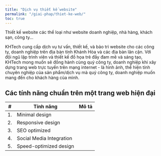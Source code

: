 ```yaml
---
title: "Dịch vụ thiết kế website"
permalink: "/giai-phap/thiet-ke-web/"
toc: true
---
```


Thiết kế website các thể loại như website doanh nghiệp, nhà hàng, khách sạn, công ty... 

KHTech cung cấp dịch vụ tư vấn, thiết kế, và bảo trì website cho các công ty, doanh nghiệp trên địa bàn tỉnh Khánh Hòa và các địa bàn lân cận. Với đội ngũ lập trình viên và thiết kế đồ họa trẻ đầy đam mê và sáng tạo, KHTech mong muốn sẽ đồng hành cùng quý công ty, doanh nghiệp khi xây dựng trang web trực tuyến trên mạng internet - là hình ảnh, thể hiện tính chuyên nghiệp của sản phẩm/dịch vụ mà quý công ty, doanh nghiệp muốn mang đến cho khách hàng của mình.

## Các tính năng chuẩn trên một trang web hiện đại

| #  | Tính năng               | Mô tả                                                         |
|----|-------------------------|---------------------------------------------------------------|
| 1. | Minimal design          |                                                               |
| 2. | Responsive design       |                                                               |
| 3. | SEO optimized           |                                                               |
| 4. | Social Media Integration|                                                               |
| 5. | Speed-optimized design  |                                                               |

